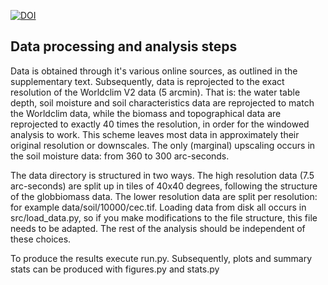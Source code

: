 
[![DOI](https://zenodo.org/badge/582606590.svg)](https://zenodo.org/badge/latestdoi/582606590)

Data processing and analysis steps
----------------------------------

Data is obtained through it's various online sources, as outlined in the supplementary text. Subsequently, data is
reprojected to the exact resolution of the Worldclim V2 data (5 arcmin). That is: the water table depth, soil moisture
and soil characteristics data are reprojected to match the Worldclim data, while the biomass and topographical data are
reprojected to exactly 40 times the resolution, in order for the windowed analysis to work. This scheme leaves most data
in approximately their original resolution or downscales. The only (marginal) upscaling occurs in the soil moisture
data: from 360 to 300 arc-seconds.

The data directory is structured in two ways. The high resolution data (7.5 arc-seconds) are split up in tiles of 40x40
degrees, following the structure of the globbiomass data. The lower resolution data are split per resolution: for
example data/soil/10000/cec.tif. Loading data from disk all occurs in src/load_data.py, so if you make modifications to
the file structure, this file needs to be adapted. The rest of the analysis should be independent of these choices.

To produce the results execute run.py. 
Subsequently, plots and summary stats can be produced with figures.py and stats.py
